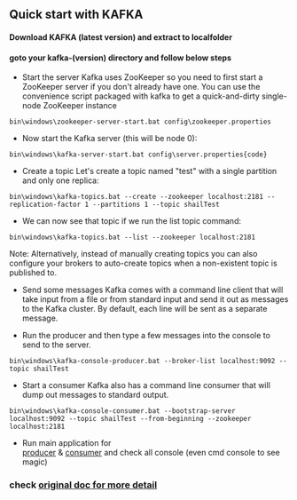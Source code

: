 Quick start with KAFKA
--------------------------
#### Download KAFKA (latest version) and extract to localfolder
#### goto your kafka-(version) directory and follow below steps 

* Start the server
Kafka uses ZooKeeper so you need to first start a ZooKeeper server if you don't already have one. You can use the convenience script packaged with kafka to get a quick-and-dirty single-node ZooKeeper instance	
``` 
bin\windows\zookeeper-server-start.bat config\zookeeper.properties 
```

* Now start the Kafka server (this will be node 0):
```
bin\windows\kafka-server-start.bat config\server.properties{code}
```

* Create a topic
  Let's create a topic named "test" with a single partition and only one replica:
```
bin\windows\kafka-topics.bat --create --zookeeper localhost:2181 --replication-factor 1 --partitions 1 --topic shailTest
```

- We can now see that topic if we run the list topic command:
```
bin\windows\kafka-topics.bat --list --zookeeper localhost:2181
```
Note: Alternatively, instead of manually creating topics you can also configure your brokers to auto-create topics when a non-existent topic is published to.
	
* Send some messages
Kafka comes with a command line client that will take input from a file or from standard input and send it out as messages to the Kafka cluster. By default, each line will be sent as a separate message.

 - Run the producer and then type a few messages into the console to send to the server.
```
bin\windows\kafka-console-producer.bat --broker-list localhost:9092 --topic shailTest
```

 - Start a consumer
  Kafka also has a command line consumer that will dump out messages to standard output.
```
bin\windows\kafka-console-consumer.bat --bootstrap-server localhost:9092 --topic shailTest --from-beginning --zookeeper localhost:2181
```	
* Run main application for  
[producer](https://github.com/gitish/kafka-sample-programs/blob/master/src/main/java/com/mapr/examples/Producer.java)
&
[consumer](https://github.com/gitish/kafka-sample-programs/blob/master/src/main/java/com/mapr/examples/Consumer.java)
and check all console (even cmd console to see magic)

### check [original doc for more detail](https://github.com/mapr-demos/kafka-sample-programs)
